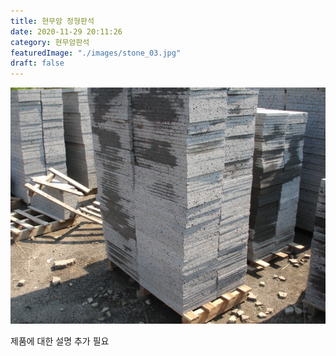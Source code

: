 ```yaml
---
title: 현무암 정형판석
date: 2020-11-29 20:11:26
category: 현무암판석
featuredImage: "./images/stone_03.jpg"
draft: false
---
```

![현무암 정형판석](./images/stone_03.jpg)

제품에 대한 설명 추가 필요